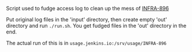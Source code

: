 Script used to fudge access log to clean up the mess of [INFRA-896](https://issues.jenkins-ci.org/browse/INFRA-896)

Put original log files in the 'input' directory, then create empty 'out' directory and run `./run.sh`.
You get fudged files in the 'out' directory in the end.

The actual run of this is in `usage.jenkins.io:/srv/usage/INFRA-896`